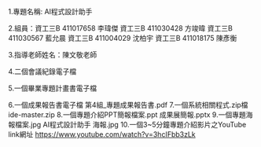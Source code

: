 
1.專題名稱: AI程式設計助手

2.組員：資工三B 411017658 李瑋傑  資工三B 411030428 方竣暐 資工三B 411030567 藍允晨 資工三B 411004029 沈柏宇 資工三B 411018175 陳彥衡

3.指導老師姓名：陳文敬老師 

4.二個會議紀錄電子檔

5.一個畢業專題計畫書電子檔

6.一個成果報告書電子檔
    第4組_專題成果報告書.pdf
7.一個系統相關程式.zip檔
    ide-master.zip
8.一個專題介紹PPT簡報檔案.ppt
    成果展簡報.pptx
9.一個專題海報檔案.jpg
    AI程式設計助手 海報.jpg
10.一個3~5分鐘專題介紹影片之YouTube link網址
  https://www.youtube.com/watch?v=3hcIFbb3zLk
